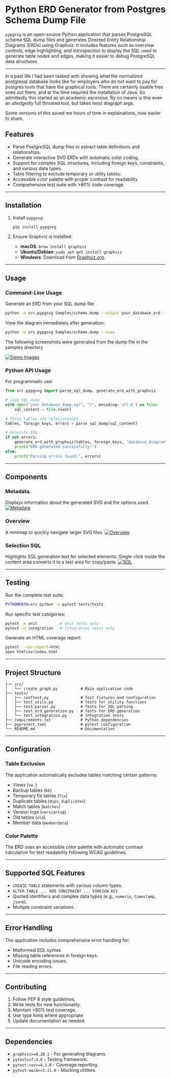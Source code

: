# Python ERD Generator from Postgres Schema Dump File

`pypgsvg` is an open-source Python application that parses PostgreSQL schema SQL dump files and generates Directed Entity Relationship Diagrams (ERDs) using Graphviz. It includes features such as overview controls, edge highlighting, and introspection to display the SQL used to generate table nodes and edges, making it easier to debug PostgreSQL data structures.

---

In a past life I had been tasked with showing what the normalized postgresql database looks like for employers who do not want to pay for postgres tools that have the graphical tools. There are certainly usable free ones out there, and at the time required the installation of Java. So admittedly this started as an academic excersise. By no means is this even an alledgedly full throated tool, but takes most diagraph args.

Some versions of this saved me hours of time in explainations, now easier to share.



## Features
- Parse PostgreSQL dump files to extract table definitions and relationships.
- Generate interactive SVG ERDs with automatic color coding.
- Support for complex SQL structures, including foreign keys, constraints, and various data types.
- Table filtering to exclude temporary or utility tables.
- Accessible color palette with proper contrast for readability.
- Comprehensive test suite with >80% code coverage.

---

## Installation

1. Install `pypgsvg`:
   ```bash
   pip install pypgsvg
   ```

2. Ensure Graphviz is installed:
   - **macOS**: `brew install graphviz`
   - **Ubuntu/Debian**: `sudo apt-get install graphviz`
   - **Windows**: Download from [Graphviz.org](https://graphviz.org/download/).

---

## Usage

### Command-Line Usage
Generate an ERD from your SQL dump file:
```bash
python -m src.pypgsvg Samples/schema.dump --output your_database_erd --rankdir TB --node-sep 4 --packmode graph
```

View the diagram immediately after generation:
```bash
python -m src.pypgsvg Samples/schema.dump --view
```

The following screenshots were generated from the dump file in the samples directory

[![Demo Images](https://live.staticflickr.com/65535/54701842059_14340b4b77_b.jpg)](https://flic.kr/ps/46D1Th)


### Python API Usage
For programmatic use:
```python
from src.pypgsvg import parse_sql_dump, generate_erd_with_graphviz

# Load SQL dump
with open("your_database_dump.sql", "r", encoding='utf-8') as file:
    sql_content = file.read()

# Parse tables and relationships
tables, foreign_keys, errors = parse_sql_dump(sql_content)

# Generate ERD
if not errors:
    generate_erd_with_graphviz(tables, foreign_keys, "database_diagram")
    print("ERD generated successfully!")
else:
    print("Parsing errors found:", errors)
```

---

## Components

### Metadata
Displays information about the generated SVG and the options used.
[![Metadata](https://live.staticflickr.com/65535/54701918384_2debb75e13_z.jpg)](https://flic.kr/ps/46D1Th)

### Overview
A minimap to quickly navigate larger SVG files.
[![Overview](https://live.staticflickr.com/65535/54702015980_bca2aedb3e_c.jpg)](https://flic.kr/ps/46D1Th)

### Selection SQL
Highlights SQL generation text for selected elements. Single-click inside the content area converts it to a text area for copy/paste.
[![SQL](https://live.staticflickr.com/65535/54701891288_096038eca2_b.jpg)](https://flic.kr/ps/46D1Th)

---

## Testing

Run the complete test suite:
```bash
PYTHONPATH=src python -m pytest tests/tests
```

Run specific test categories:
```bash
pytest -m unit          # Unit tests only
pytest -m integration   # Integration tests only
```

Generate an HTML coverage report:
```bash
pytest --cov-report=html
open htmlcov/index.html
```

---

## Project Structure

```text
├── src/
│   └── create_graph.py          # Main application code
├── tests/
│   ├── conftest.py              # Test fixtures and configuration
│   ├── test_utils.py            # Tests for utility functions
│   ├── test_parser.py           # Tests for SQL parsing
│   ├── test_erd_generation.py   # Tests for ERD generation
│   └── test_integration.py      # Integration tests
├── requirements.txt             # Python dependencies
├── pyproject.toml               # pytest configuration
└── README.md                    # Documentation
```

---

## Configuration

### Table Exclusion
The application automatically excludes tables matching certain patterns:
- Views (`vw_`)
- Backup tables (`bk`)
- Temporary fix tables (`fix`)
- Duplicate tables (`dups`, `duplicates`)
- Match tables (`matches`)
- Version logs (`versionlog`)
- Old tables (`old`)
- Member data (`memberdata`)

### Color Palette
The ERD uses an accessible color palette with automatic contrast calculation for text readability following WCAG guidelines.

---

## Supported SQL Features

- `CREATE TABLE` statements with various column types.
- `ALTER TABLE ... ADD CONSTRAINT ... FOREIGN KEY`.
- Quoted identifiers and complex data types (e.g., `numeric`, `timestamp`, `jsonb`).
- Multiple constraint variations.

---

## Error Handling

The application includes comprehensive error handling for:
- Malformed SQL syntax.
- Missing table references in foreign keys.
- Unicode encoding issues.
- File reading errors.

---

## Contributing

1. Follow PEP 8 style guidelines.
2. Write tests for new functionality.
3. Maintain >90% test coverage.
4. Use type hints where appropriate.
5. Update documentation as needed.

---

## Dependencies

- `graphviz>=0.20.1` - For generating diagrams.
- `pytest>=7.4.0` - Testing framework.
- `pytest-cov>=4.1.0` - Coverage reporting.
- `pytest-mock>=3.11.0` - Mocking utilities.
